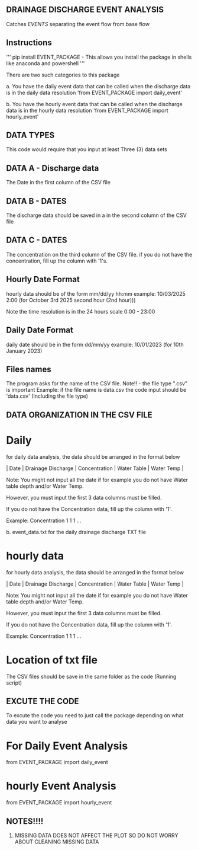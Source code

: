 ## DRAINAGE DISCHARGE EVENT ANALYSIS

Catches *EVENTS* separating the event flow from base flow

 
## Instructions 

'''
pip install EVENT_PACKAGE - This allows you install the package in shells like anaconda and powershell
'''

There are two such categories to this package

a. You have the daily event data that can be called when the discharge data is in the daily data resolution 'from EVENT_PACKAGE import daily_event'

b. You have the hourly event data that can be called when the discharge data is in the hourly data resolution 'from EVENT_PACKAGE import hourly_event'

## DATA TYPES

This code would require that you input at least Three (3) data sets

## DATA A - Discharge data

The Date in the first column of the CSV file


## DATA B - DATES

The discharge data should be saved in a in the second column of the CSV file


## DATA C - DATES

The concentration on the third column of the CSV file. if you do not have the concentration, fill up the column with '1's.

## Hourly Date Format

hourly data should be of the form mm/dd/yy hh:mm   example: 10/03/2025 2:00 (for October 3rd 2025 second hour (2nd hour)))

Note the time resolution is in the 24 hours scale 0:00 - 23:00


## Daily Date Format

daily date should be in the form dd/mm/yy   example: 10/01/2023 (for 10th January 2023)


## Files names

The program asks for the name of the CSV file. Note!! - the file type ".csv" is important
Example:
if the file name is data.csv the code input should be 'data.csv' (Including the file type)

## DATA ORGANIZATION IN THE CSV FILE

# Daily

for daily data analysis, the data should be arranged in the format  below

| Date | Drainage Discharge | Concentration | Water Table | Water Temp |

Note: You might not input all the date if for example you do not have Water table depth and/or Water Temp. 

However, you must input the first 3 data columns must be filled.

If you do not have the Concentration data, fill up the column with '1'.

Example:
Concentration
1
1
1
...

b. event_data.txt for the daily drainage discharge TXT file

# hourly data

for hourly data analysis, the data should be arranged in the format  below

| Date | Drainage Discharge | Concentration | Water Table | Water Temp |

Note: You might not input all the date if for example you do not have Water table depth and/or Water Temp. 

However, you must input the first 3 data columns must be filled.

If you do not have the Concentration data, fill up the column with '1'.

Example:
Concentration
1
1
1
...

# Location of txt file

The CSV files should be save in the same folder as the code (Running script)

## EXCUTE THE CODE

To excute the code you need to just call the package depending on what data you want to analyse

# For Daily Event Analysis

from EVENT_PACKAGE import daily_event

# hourly Event Analysis

from EVENT_PACKAGE import hourly_event

## NOTES!!!!

1. MISSING DATA DOES NOT AFFECT THE PLOT SO DO NOT WORRY ABOUT CLEANING MISSING DATA
